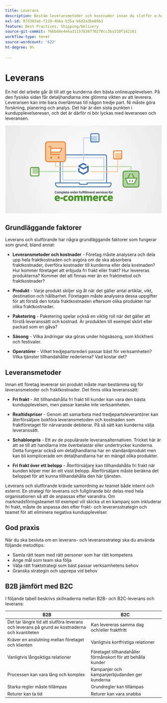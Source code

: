```yaml
---
title: Leverans
description: Bestäm leveransmetoder och kostnader innan du slutför e-handelsprojektet.
exl-id: 07d303ab-f229-4b6a-b35a-b6d2a3be89b3
feature: Best Practices, Shipping/Delivery
source-git-commit: 766bd4e4e6a31157836770270cc3ba310f142161
workflow-type: tm+mt
source-wordcount: '622'
ht-degree: 0%

---
```


# Leverans

En hel del arbete går åt till att ge kunderna den bästa onlineupplevelsen. På den fysiska sidan får detaljhandlarna inte glömma vikten av att leverera. Leveransen kan inte bara överlämnas till någon tredje part. Ni måste göra forskning, planering och analys. Det här är den sista punkten i kundupplevelseresan, och det är därför ni bör lyckas med leveransen och leveransen.

![Leverans- och leveransdiagram](../../assets/playbooks/shipping-fulfillment.png)

## Grundläggande faktorer

Leverans och slutförande har några grundläggande faktorer som fungerar som grund, bland annat:

- **Leveransmetoder och kostnader** - Företag måste analysera och dela upp hela fraktkostnaden och avgöra om de ska absorbera fraktkostnader, överföra kostnader till kunderna eller dela kostnaden? Hur kommer företaget att erbjuda fri frakt eller frakt? Hur levereras produkterna? Kommer det att finnas mer än en fraktmetod och fraktkostnader?

- **Produkt** - Varje produkt skiljer sig åt när det gäller antal artiklar, vikt, destination och hållbarhet. Företagen måste analysera dessa uppgifter för att förstå den totala fraktkostnaden eftersom olika produkter har olika fraktkostnader.

- **Paketering** - Paketering spelar också en viktig roll när det gäller att förstå leveranssätt och kostnad. Är produkten till exempel skört eller packad som en gåva?

- **Säsong** - Vilka ändringar ska göras under högsäsong, som klickfreni och festivaler.

- **Operatörer** - Vilket tredjepartsrederi passar bäst för verksamheten? Vilka tjänster tillhandahåller rederierna? Vad kostar det?

## Leveransmetoder

Innan ett företag levererar sin produkt måste man bestämma sig för leveransmetoder och fraktkostnader. Det finns olika leveranssätt:

- **Fri frakt** - Att tillhandahålla fri frakt till kunder kan vara den bästa kundupplevelsen, men passar kanske inte verksamheten.

- **Realtidspriser** - Genom att samarbeta med tredjepartsleverantörer kan återförsäljare bokföra leveransmetoden och kostnaden som fraktföretaget för närvarande debiterar. På så sätt kan kunderna välja leveranssätt.

- **Schablonpris** - Ett av de populäraste leveransalternativen. Tricket här är att se till att handlarna inte överbelastar eller undertrycker kunderna. Detta fungerar också om detaljhandlarna har en standardprodukt men kan bli komplicerade om detaljhandlarna har en mängd olika produkter.

- **Fri frakt över ett belopp** - Återförsäljare kan tillhandahålla fri frakt när kunden köper mer än ett visst belopp. Återförsäljare måste beräkna det beloppet för att kunna tillhandahålla den här tjänsten.

Leverans och slutförande krävde samordning av teamet både internt och externt. En strategi för leverans och fullgörande bör delas med hela organisationen så att de anpassas efter varandra. Om marknadsföringsteamet till exempel vill skicka ut en kampanj som inkluderar fri frakt, måste de anpassa den efter frakt- och leveransstrategin och teamet för att eliminera negativa kundupplevelser.

## God praxis

När du ska besluta om en leverans- och leveransstrategi ska du använda följande metodtips:

- Samla rätt team med rätt personer som har rätt kompetens
- Ange mål som team ska följa
- Välja rätt fraktstrategi som bäst passar verksamhetens behov
- Granska strategin och upprepa vid behov

## B2B jämfört med B2C

I följande tabell beskrivs skillnaderna mellan B2B- och B2C-leverans och leverans:

| B2B | B2C |
|----------------------------------------------------------------------------------------------|------------------------------------------------------|
| Det tar längre tid att slutföra leverans och leverans på grund av kostnaderna och kvantiteten | Kan levereras samma dag och/eller fraktfritt |
| Kräver en anslutning mellan företaget och klienten | Vanligtvis kortfristiga relationer |
| Vanligtvis långsiktiga relationer | Företaget tillhandahåller förmånskort för att behålla kunder |
| Processen kan vara lång och komplex | Kampanjer och kampanjerbjudanden ger kunderna |
| Starka regler måste tillämpas | Grundregler kan tillämpas |
| Returer kan ta tid | Returer kan vara snabba |
